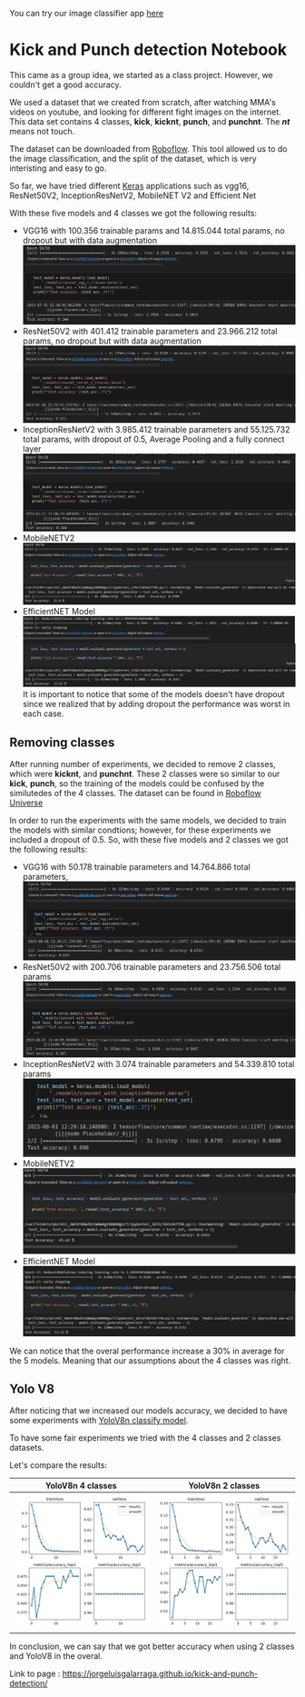 You can try our image classifier app [here](https://kick-and-punch-classifier.streamlit.app/)

# Kick and Punch detection Notebook
This came as a group idea, we started as a class project. However, we couldn't get a good accuracy.

We used a dataset that we created from scratch, after watching MMA's videos on youtube, and looking for different fight images on the internet. This data set contains 4 classes, **kick**, **kicknt**, **punch**, and **punchnt**. The ***nt*** means not touch.

The dataset can be downloaded from [Roboflow](https://universe.roboflow.com/georgebrown/punch-and-kick-detection-group). This tool allowed us to do the image classification, and the split of the dataset, which is very interisting and easy to go.

So far, we have tried different  [Keras](https://keras.io/api/applications/) applications such as vgg16, ResNet50V2, InceptionResNetV2, MobileNET V2 and Efficient Net

With these five models and 4 classes we got the following results:

- VGG16 with 100.356 trainable params and 14.815.044 total params, no dropout but with data augmentation ![VGG16 4 classes](/images/image-3.png)
- ResNet50V2 with 401.412 trainable parameters and 23.966.212 total params, no dropout but with data augmentation ![ResNet50V2 4 classes](/images/image-4.png)
- InceptionResNetV2 with 3.985.412 trainable parameters and 55.125.732 total params, with dropout of 0.5, Average Pooling and a fully connect layer ![InceptionResNetV2 with 4 classes](/images/image-5.png)
- MobileNETV2 ![MobileNETV2 with 4 classes](/images/image-6.png)
- EfficientNET Model ![EfficientNET Model with 4 classes](/images/image-7.png)
It is important to notice that some of the models doesn't have dropout since we realized that by adding dropout the performance was worst in each case.

## Removing classes

After running number of experiments, we decided to remove 2 classes, which were **kicknt**, and **punchnt**. These 2 classes were so similar to our **kick**, **punch**, so the training of the models could be confused by the similutedes of the 4 classes. The dataset can be found in [Roboflow Universe](https://universe.roboflow.com/georgebrown/punch-and-kick-image-classification)

In order to run the experiments with the same models, we decided to train the models with similar condtions; however, for these experiments we included a dropout of 0.5. So, with these five models and 2 classes we got the following results:

- VGG16 with 50.178 trainable parameters and 14.764.866 total parameters, ![VGG16](/images/image.png)
- ResNet50V2 with 200.706 trainable parameters and 23.756.506 total params ![ResNet50V2](/images/image-1.png)
- InceptionResNetV2 with 3.074 trainable parameters and 54.339.810 total params ![InceptionResNetV2](/images/image-2.png)
- MobileNETV2 ![MobileNETV2](/images/image-8.png)
- EfficientNET Model ![EfficientNET Model](/images/image-9.png)

We can notice that the overal performance increase a 30% in average for the 5 models. Meaning that our assumptions about the 4 classes was right.

## Yolo V8

After noticing that we increased our models accuracy, we decided to have some experiments with [YoloV8n classify model](https://docs.ultralytics.com/tasks/classify/).

To have some fair experiments we tried with the 4 classes and 2 classes datasets.

Let's compare the results:

| YoloV8n 4 classes | YoloV8n 2 classes |
|---| --- |
| ![4 Classes](/yolo_results/4_classes_results.png) | ![4 Classes](/yolo_results/2_classes_results.png) |

In conclusion, we can say that we got better accuracy when using 2 classes and YoloV8 in the overal.

Link to page : https://jorgeluisgalarraga.github.io/kick-and-punch-detection/
